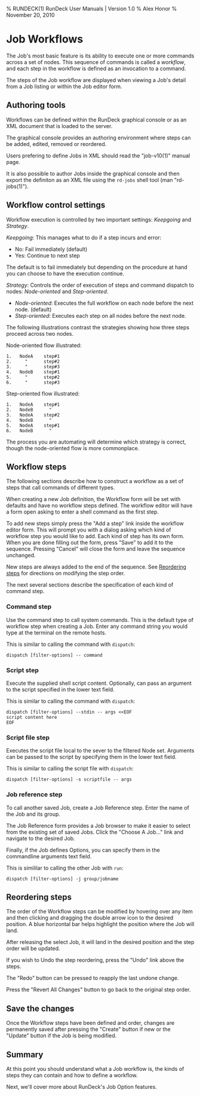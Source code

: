 % RUNDECK(1) RunDeck User Manuals | Version 1.0
% Alex Honor
% November 20, 2010

# Job Workflows

The Job's most basic feature is its ability to execute one or more
commands across a set of nodes. This sequence of commands is called a
_workflow_, and each step in the workflow is defined as an invocation
to a command. 

The steps of the Job workflow are displayed when viewing a Job's
detail from a Job listing or within the Job editor form.

## Authoring tools

Workflows can be defined within the RunDeck graphical console or as an
XML document that is loaded to the server.

The graphical console provides an authoring environment where steps
can be added, edited, removed or reordered.

Users prefering to define Jobs in XML should read the "job-v10(1)"
manual page. 

It is also possible to author Jobs inside the graphical console
and then export the definiton as an XML file using the
<code>rd-jobs</code> shell tool (man "rd-jobs(1)").

## Workflow control settings

Workflow execution is controlled by two important settings: *Keepgoing*
and *Strategy*.

*Keepgoing*: This manages what to do if a step incurs and error:

*   No: Fail immediately (default)
*   Yes: Continue to next step

The default is to fail immediately but depending on the procedure at
hand you can choose to have the execution continue.

*Strategy*: Controls the order of execution of steps and command
dispatch to nodes: *Node-oriented* and *Step-oriented*.

*   *Node-oriented*: Executes the full workflow on each node before the
    next node. (default)
*   *Step-oriented*: Executes each step on all nodes before the next
     node.

The following illustrations contrast the strategies showing how three
steps proceed across two nodes.

Node-oriented flow illustrated:

~~~~~~~~~~~~~~~~~~~~~
1.   NodeA    step#1
2.     "      step#2
3.     "      step#3
4.   NodeB    step#1
5.     "      step#2
6.     "      step#3
~~~~~~~~~~~~~~~~~~~~~

Step-oriented flow illustrated:

~~~~~~~~~~~~~~~~~~~~~
1.   NodeA    step#1
2.   NodeB      "
3.   NodeA    step#2
4.   NodeB      "
5.   NodeA    step#1
6.   NodeB      "
~~~~~~~~~~~~~~~~~~~~~

The process you are automating will determine which strategy is
correct, though the node-oriented flow is more commonplace.

## Workflow steps

The following sections describe how to construct a workflow as a set
of steps that call commands of different types.

When creating a new Job definition, the Workflow form will be set with
defaults and have no workflow steps defined. The workflow editor will
have a form open asking to enter a shell command as the first step. 

To add new steps simply press the "Add a step" link inside the workflow
editor form. This will prompt you with a dialog asking which kind of
workflow step you would like to add. Each kind of step has its own
form. When you are done filling out the form, press "Save" to add it
to the sequence. Pressing "Cancel" will close the form and leave the
sequence unchanged.

New steps are always added to the end of the sequence. See
[Reordering steps](#reordering-steps) for directions on modifying the
step order.

The next several sections describe the specification of each kind of
command step.

### Command step

Use the command step to call system commands. This is the default type
of workflow step when creating a Job. Enter any command string you
would type at the terminal on the remote hosts.

This is similar to calling the command with <code>dispatch</code>:

    dispatch [filter-options] -- command

### Script step

Execute the supplied shell script content. Optionally, can pass an
argument to the script specified in the lower text field.

This is similar to calling the command with <code>dispatch</code>:

    dispatch [filter-options] --stdin -- args <<EOF 
    script content here 
    EOF

### Script file step

Executes the script file local to the sever to the filtered Node
set. Arguments can be passed to the script by specifying them in the
lower text field.

This is similar to calling the script file with <code>dispatch</code>:

    dispatch [filter-options] -s scriptfile -- args

### Job reference step

To call another saved Job, create a Job Reference step. Enter the name
of the Job and its group. 

The Job Reference form provides a Job browser to make it easier to
select from the existing set of saved Jobs. 
Click the "Choose A Job..." link and navigate to the desired Job.

Finally, if the Job defines Options, you can specify them in the
commandline arguments text field.

This is simililar to calling the other Job with <code>run</code>:

    dispatch [filter-options] -j group/jobname
    
## Reordering steps

The order of the Workflow steps can be modified by hovering over any
item and then clicking and dragging the double arrow icon to the
desired position. A blue horizontal bar helps highlight the position
where the Job will land.

After releasing the select Job, it will land in the desired position
and the step order will be updated.

If you wish to Undo the step reordering, press the "Undo" link above
the steps. 

The "Redo" button can be pressed to reapply the last undone change.

Press the "Revert All Changes" button to go back to the original step order.

## Save the changes

Once the Workflow steps have been defined and order, changes are
permanently saved after pressing the "Create" button if new or the
"Update" button if the Job is being modified.

## Summary

At this point you should understand what a Job workflow is, the kinds
of steps they can contain and how to define a workflow.

Next, we'll cover more about RunDeck's Job Option features.
